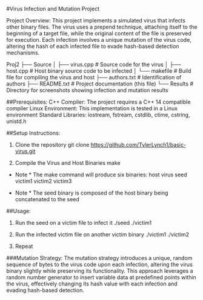 #Virus Infection and Mutation Project

Project Overview:
This project implements a simulated virus that infects other binary files. The virus uses a prepend technique, attaching itself to the beginning of a target file, while the original content of the file is preserved for execution. Each infection involves a unique mutation of the virus code, altering the hash of each infected file to evade hash-based detection mechanisms.

Proj2
├── Source
│   ├── virus.cpp        # Source code for the virus
│   ├── host.cpp         # Host binary source code to be infected
│   └── makefile         # Build file for compiling the virus and host
├── authors.txt		 # Identification of authors
├── README.txt           # Project documentation (this file)
└── Results              # Directory for screenshots showing infection and mutation results

##Prerequisites:
C++ Compiler: The project requires a C++ 14 compatible compiler
Linux Environment: This implementation is tested in a Linux environment
Standard Libraries: iostream, fstream, cstdlib, ctime, cstring, unistd.h

##Setup Instructions:
1) Clone the repository
git clone https://github.com/TylerLynch1/basic-virus.git

2) Compile the Virus and Host Binaries
make

* Note * The make command will produce six binaries:
host
virus
seed
victim1
victim2
victim3

* Note *  The seed binary is composed of the host binary being concatenated to the seed

##Usage:
1) Run the seed on a victim file to infect it
./seed ./victim1

2) Run the infected victim file on another victim binary
./victim1 ./victim2

3) Repeat

###Mutation Strategy:
The mutation strategy introduces a unique, random sequence of bytes to the virus code upon each infection, altering the virus binary slightly while preserving its functionality. This approach leverages a random number generator to insert variable data at predefined points within the virus, effectively changing its hash value with each infection and evading hash-based detection.
